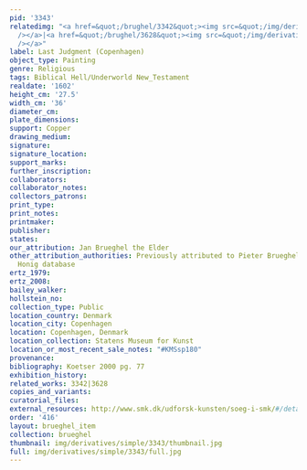 ```yaml
---
pid: '3343'
relatedimg: "<a href=&quot;/brughel/3342&quot;><img src=&quot;/img/derivatives/simple/3342/thumbnail.jpg&quot;
  /></a>|<a href=&quot;/brughel/3628&quot;><img src=&quot;/img/derivatives/simple/3628/thumbnail.jpg&quot;
  /></a>"
label: Last Judgment (Copenhagen)
object_type: Painting
genre: Religious
tags: Biblical Hell/Underworld New_Testament
realdate: '1602'
height_cm: '27.5'
width_cm: '36'
diameter_cm: 
plate_dimensions: 
support: Copper
drawing_medium: 
signature: 
signature_location: 
support_marks: 
further_inscription: 
collaborators: 
collaborator_notes: 
collectors_patrons: 
print_type: 
print_notes: 
printmaker: 
publisher: 
states: 
our_attribution: Jan Brueghel the Elder
other_attribution_authorities: Previously attributed to Pieter Brueghel the Younger,
  Honig database
ertz_1979: 
ertz_2008: 
bailey_walker: 
hollstein_no: 
collection_type: Public
location_country: Denmark
location_city: Copenhagen
location: Copenhagen, Denmark
location_collection: Statens Museum for Kunst
location_or_most_recent_sale_notes: "#KMSsp180"
provenance: 
bibliography: Koetser 2000 pg. 77
exhibition_history: 
related_works: 3342|3628
copies_and_variants: 
curatorial_files: 
external_resources: http://www.smk.dk/udforsk-kunsten/soeg-i-smk/#/detail/KMSsp180
order: '416'
layout: brueghel_item
collection: brueghel
thumbnail: img/derivatives/simple/3343/thumbnail.jpg
full: img/derivatives/simple/3343/full.jpg
---
```

